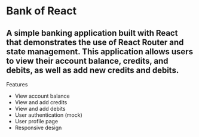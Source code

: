 # Bank of React
## A simple banking application built with React that demonstrates the use of React Router and state management. This application allows users to view their account balance, credits, and debits, as well as add new credits and debits.
Features

- View account balance
- View and add credits
- View and add debits
- User authentication (mock)
- User profile page
- Responsive design
